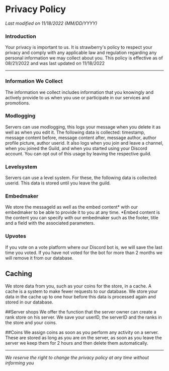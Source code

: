 # Privacy Policy

*Last modified on 11/18/2022 (MM/DD/YYYY)*

### Introduction
Your privacy is important to us. It is strawberry's policy to respect your privacy and comply with any applicable law and regulation regarding any personal information we may collect about you. This policy is effective as of 08/21/2022 and was last updated on 11/18/2022

------------

### Information We Collect
The information we collect includes information that you knowingly and actively provide to us when you use or participate in our services and promotions.

### Modlogging
Servers can use modlogging, this logs your message when you delete it as well as when you edit it. The following data is collected: timestamp, message content before, message content after, message author, author profile picture, author userid. It also logs when you join and leave a channel, when you joined the Guild, and when you started using your Discord account. You can opt out of this usage by leaving the respective guild.

### Levelsystem
Servers can use a level system. For these, the following data is collected: userid. This data is stored until you leave the guild.

### Embedmaker
We store the messageId as well as the embed content* with our embedmaker to be able to provide it to you at any time. *Embed content is the content you can specify with our embedmaker such as the footer, title and a field with the associated parameters.

### Upvotes
If you vote on a vote platform where our Discord bot is, we will save the last time you voted. If you have not voted for the bot for more than 2 months we will remove it from our database.

## Caching
We store data from you, such as your coins for the store, in a cache. A cache is a system to make fewer requests to our database. We store your data in the cache up to one hour before this data is processed again and stored in our database.

##Server shops
We offer the function that the server owner can create a rank store on his server. We save your userID, the serverID and the ranks in the store and your coins.

##Coins
We assign coins as soon as you perform any activity on a server. These are stored as long as you are on the server, as soon as you leave the server we keep them for 2 hours and then delete them automatically.


------------

*We reserve the right to change the privacy policy at any time without informing you*
